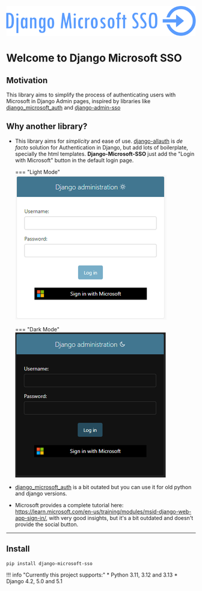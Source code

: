 ![](images/django-microsoft-sso.png)

# Welcome to Django Microsoft SSO

## Motivation

This library aims to simplify the process of authenticating users with Microsoft in Django Admin pages,
inspired by libraries like [django_microsoft_auth](https://github.com/AngellusMortis/django_microsoft_auth)
and [django-admin-sso](https://github.com/matthiask/django-admin-sso/)

## Why another library?

* This library aims for _simplicity_ and ease of use. [django-allauth](https://github.com/pennersr/django-allauth) is
  _de facto_ solution for Authentication in Django, but add lots of boilerplate, specially the html templates.
  **Django-Microsoft-SSO** just add the "Login with Microsoft" button in the default login page.

    === "Light Mode"
        ![](images/django_login_with_microsoft_light.png)

    === "Dark Mode"
        ![](images/django_login_with_microsoft_dark.png)

* [django_microsoft_auth](https://github.com/AngellusMortis/django_microsoft_auth) is a bit outated but you can use it for old python and
  django versions.
* Microsoft provides a complete tutorial
  here: https://learn.microsoft.com/en-us/training/modules/msid-django-web-app-sign-in/, with very good insights,
  but it's a bit outdated and doesn't provide the social button.

---

## Install

```shell
pip install django-microsoft-sso
```

!!! info "Currently this project supports:"
    * Python 3.11, 3.12 and 3.13
    * Django 4.2, 5.0 and 5.1

